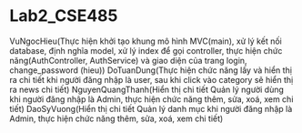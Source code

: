# Lab2_CSE485
VuNgocHieu(Thực hiện khởi tạo khung mô hình MVC(main), xử lý kết nối database, định nghĩa model, xử lý index để gọi controller, thực hiện chức năng(AuthController, AuthService) và giao diện của trang login, change_password (hieu))
DoTuanDung(Thực hiện chức năng lấy và hiển thị ra chi tiết khi người đăng nhập là user, sau khi click vào category sẽ hiển thị ra news chi tiết)
NguyenQuangThanh(Hiển thị chi tiết Quản lý người dùng khi người đăng nhập là Admin, thực hiện chức năng thêm, sửa, xoá, xem chi tiết)
DaoSyVuong(Hiển thị chi tiết Quản lý danh mục khi người đăng nhập là Admin, thực hiện chức năng thêm, sửa, xoá, xem chi tiết)
